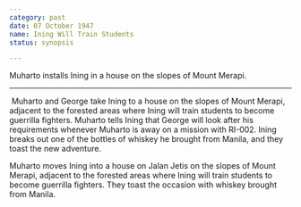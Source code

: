 ```yaml
---
category: past
date: 07 October 1947
name: Ining Will Train Students
status: synopsis

---
```

Muharto installs Ining in a house on the slopes of Mount Merapi.

------

​           Muharto and George take Ining to a house on the slopes of Mount Merapi, adjacent to the forested areas where Ining will train students to become guerrilla fighters. Muharto tells Ining that George will look after his requirements whenever Muharto is away on a mission with RI-002. Ining breaks out one of the bottles of whiskey he brought from Manila, and they toast the new adventure. 



Muharto moves Ining into a house on Jalan Jetis on
the slopes of Mount Merapi, adjacent to the forested areas where Ining
will train students to become guerrilla fighters. They toast the
occasion with whiskey brought from Manila.

